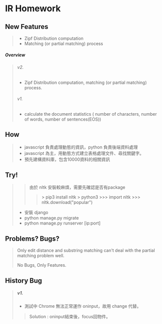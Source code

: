 # IR Homework
## New Features 

> - Zipf Distribution computation
> - Matching (or partial matching) process

##### Overview 
> ###### v2.
>  - Zipf Distribution computation, matching (or partial matching) process.
> ###### v1.
> - calculate the document statistics ( number of characters, number of words, number of sentences(EOS))

## How
> - javascript 負責處理動態的資訊，python 負責後端資料處理
> - javascript 為主，用動態方式建立表格處理文件、尋找關鍵字。
> - 預先建構資料庫，包含10000資料的相關資訊


## Try!
>>由於 nltk 安裝較麻煩，需要先確認是否有package
>>>\> pip3 install nltk
>>>\> python3
>>>\>>> import nltk
>>>\>>> nltk.download("popular")
> - 安裝 django
> -  python manage.py migrate 
> -  python manage.py runserver [ip:port]

## Problems? Bugs?
> Only edit distance and substring matching can't deal with the partial matching problem well.
>
>
> No Bugs, Only Features.

## History Bug
> ##### v1.
> - 測試中 Chrome 無法正常運作 oninput，故用 change 代替。
> >Solution : oninput結束後，focus回物件。
